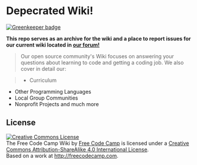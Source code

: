 # Depecrated Wiki!

[![Greenkeeper badge](https://badges.greenkeeper.io/freeCodeCamp/wiki.svg)](https://greenkeeper.io/)

**This repo serves as an archive for the wiki and a place to report issues for our current wiki located in [our forum!](http://forum.freecodecamp.com/c/wiki)**

>Our open source community's Wiki focuses on answering your questions about learning to code and getting a coding job. We also cover in detail our:

>- Curriculum
- Other Programming Languages
- Local Group Communities
- Nonprofit Projects and much more





## License
<a rel="license" href="http://creativecommons.org/licenses/by-sa/4.0/"><img alt="Creative Commons License" style="border-width:0" src="https://i.creativecommons.org/l/by-sa/4.0/88x31.png" /></a><br /><span xmlns:dct="http://purl.org/dc/terms/" href="http://purl.org/dc/dcmitype/StillImage" property="dct:title" rel="dct:type">The Free Code Camp Wiki</span> by <a xmlns:cc="http://creativecommons.org/ns#" href="http://freecodecamp.com" property="cc:attributionName" rel="cc:attributionURL">Free Code Camp</a> is licensed under a <a rel="license" href="http://creativecommons.org/licenses/by-sa/4.0/">Creative Commons Attribution-ShareAlike 4.0 International License</a>.<br />Based on a work at <a xmlns:dct="http://purl.org/dc/terms/" href="http://freecodecamp.com" rel="dct:source">http://freecodecamp.com</a>.
